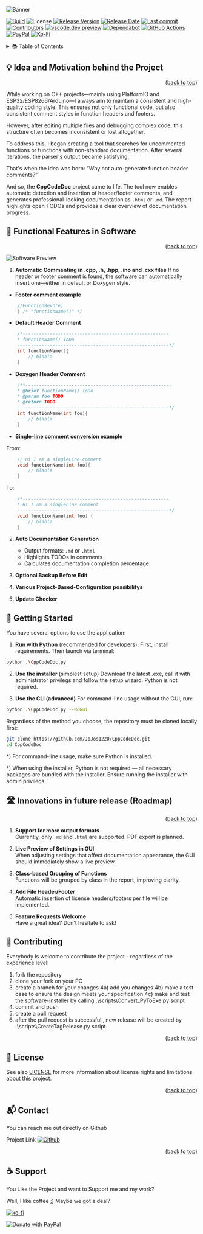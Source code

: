 <a name="readme-top"></a>

![Banner](img/Banner_CppCodeDoc.png)

[![Build][build-shield]][build-url]
![License][license-url]
[![Release Version][realease-shield]][release-url]
[![Release Date][releasedate-shield]][releasedate-url]
[![Last commit][lastcommit-shield]][lastcommit-url]
[![Contributors][contributors-shield]][contributors-url]
[![vscode.dev preview][vscode-dev-shield]][vscode-dev-url]
[![Dependabot][depandbot-shield]][depandbot-url]
[![GitHub Actions][githubactions-shield]][githubactions-url]
[![PayPal][Paypal-shield]][paypal-url]
[![Ko-Fi][Ko-Fi-shield]][Ko-Fi-url]


<!-- TABLE OF CONTENTS -->
<details>
  <summary>📚 Table of Contents</summary>
  <ol>
    <li><a href="#idea-and-motivation-behind-the-project">Idea and Motivation behind the Project</a></li>
    <li><a href="#functional-features-in-software">Functional Features in Software</a></li>
    <li><a href="#getting-started">Getting Started</a></li>
    <li><a href="#innovations-in-future-release-roadmap">Innovations in future release (Roadmap)</a></li>
    <li><a href="#contributing">Contributing</a></li>
    <li><a href="#license">License</a></li>
    <li><a href="#contact">Contact</a></li>
    <li><a href="#support">Support</a></li>
  </ol>
</details>

## 💡 Idea and Motivation behind the Project

<p align="right">(<a href="#readme-top">back to top</a>)</p>

While working on C++ projects—mainly using PlatformIO and ESP32/ESP8266/Arduino—I always aim to maintain a consistent and high-quality coding style.
This ensures not only functional code, but also consistent comment styles in function headers and footers.

However, after editing multiple files and debugging complex code, this structure often becomes inconsistent or lost altogether.

To address this, I began creating a tool that searches for uncommented functions or functions with non-standard documentation. After several iterations, the parser's output became satisfying.

That's when the idea was born: “Why not auto-generate function header comments?”

And so, the **CppCodeDoc** project came to life. The tool now enables automatic detection and insertion of header/footer comments, and generates professional-looking documentation as `.html` or `.md`. The report highlights open TODOs and provides a clear overview of documentation progress.

## 🚀 Functional Features in Software

<p align="right">(<a href="#readme-top">back to top</a>)</p>

![Software Preview](img/Preview_Scaled.gif)

1) **Automatic Commenting in .cpp, .h, .hpp, .ino and .cxx files** If no header or footer comment is found, the software can automatically insert one—either in default or Doxygen style.

- **Footer comment example**
```cpp
    //FunctionBevore;
    } /* "functionName()" */   
```

- **Default Header Comment**

```cpp
    /*------------------------------------------------------
    * functionName() ToDo
    --------------------------------------------------------*/
    int functionName(){
        // blabla
    }
```

- **Doxygen Header Comment**
        
```cpp
    /**------------------------------------------------------
    * @brief functionName() ToDo
    * @param foo TODO
    * @return TODO
    --------------------------------------------------------*/
    int functionName(int foo){
        // blabla
    }
```
- **Single-line comment conversion example**

From: 

```cpp
    // Hi I am a singleLine comment
    void functionName(int foo){
        // blabla
    }
```

To:

```cpp
    /*------------------------------------------------------
    * Hi I am a singleLine comment
    --------------------------------------------------------*/
    void functionName(int foo) {
        // blabla
    }
```       

2) **Auto Documentation Generation**
   - Output formats: `.md` or `.html`
   - Highlights TODOs in comments
   - Calculates documentation completion percentage

3) **Optional Backup Before Edit**

4) **Various Project-Based-Configuration possibilitys**

5) **Update Checker**

## 🧭 Getting Started

You have several options to use the application:

1) **Run with Python** (recommended for developers): First, install requirements. Then launch via terminal:

```bash
python .\CppCodeDoc.py
```

2) **Use the installer** (simplest setup) Download the latest .exe, call it with administrator privilegs and follow the setup wizard. Python is not required.

3) **Use the CLI (advanced)** For command-line usage without the GUI, run:
```bash
python .\CppCodeDoc.py --NoGui
```

Regardless of the method you choose, the repository must be cloned locally first:

```bash
git clone https://github.com/JoJos1220/CppCodeDoc.git
cd CppCodeDoc
```

*) For command-line usage, make sure Python is installed.

*) When using the installer, Python is not required — all necessary packages are bundled with the installer. Ensure running the installer with admin privilegs.


## 🛣️ Innovations in future release (Roadmap)

<p align="right">(<a href="#readme-top">back to top</a>)</p>

1. **Support for more output formats**  
   Currently, only `.md` and `.html` are supported. PDF export is planned.

2. **Live Preview of Settings in GUI**  
   When adjusting settings that affect documentation appearance, the GUI should immediately show a live preview.

3. **Class-based Grouping of Functions**  
   Functions will be grouped by class in the report, improving clarity.

4. **Add File Header/Footer**  
   Automatic insertion of license headers/footers per file will be implemented.

5. **Feature Requests Welcome**  
   Have a great idea? Don’t hesitate to ask!

## 🤝 Contributing

Everybody is welcome to contribute the project - regardless of the experience level!

1) fork the repository
2) clone your fork on your PC
3) create a branch for your changes
4a) add you changes
4b) make a test-case to ensure the design meets your specification
4c) make and test the software-installer by calling .\scripts\Convert_PyToExe.py script
6) commit and push
7) create a pull request
8) after the pull request is successfull, new release will be created by .\scripts\CreateTagRelease.py script.

<p align="right">(<a href="#readme-top">back to top</a>)</p>

## 📄 License

See also [LICENSE](LICENSE.md) for more information about license rights and limitations about this project.

<p align="right">(<a href="#readme-top">back to top</a>)</p>

## 📬 Contact

You can reach me out directly on Github

Project Link [![Github][github-shield]][github-url]

<p align="right">(<a href="#readme-top">back to top</a>)</p>

## ☕ Support

You Like the Project and want to Support me and my work?

Well, I like coffee ;) Maybe we got a deal?

[![ko-fi](https://ko-fi.com/img/githubbutton_sm.svg)][Ko-Fi-url]

[![Donate with PayPal](https://raw.githubusercontent.com/stefan-niedermann/paypal-donate-button/master/paypal-donate-button.png)][paypal-url]


<!-- MARKDOWN LINKS & IMAGES -->
[github-shield]: https://img.shields.io/badge/GitHub-Jojos1220-black?logo=github
[github-url]: https://github.com/JoJos1220/CppCodeDoc
[vscode-dev-shield]: https://img.shields.io/badge/preview%20in-vscode.dev-blue
[vscode-dev-url]: https://open.vscode.dev/JoJos1220/CppCodeDoc

[license-url]:https://img.shields.io/github/license/JoJos1220/CppCodeDoc?style=flat-square
[build-shield]: https://github.com/JoJos1220/CppCodeDoc/actions/workflows/build_App.yml/badge.svg
[build-url]: https://github.com/JoJos1220/CppCodeDoc/actions/workflows/build_App.yml
[contributors-shield]: https://img.shields.io/github/contributors/JoJos1220/CppCodeDoc
[contributors-url]: https://github.com/JoJos1220/CppCodeDoc/graphs/contributors
[realease-shield]: https://img.shields.io/github/release/JoJos1220/CppCodeDoc.svg?style=plastic
[release-url]: https://github.com/JoJos1220/CppCodeDoc/releases/latest
[releasedate-shield]: https://img.shields.io/github/release-date/JoJos1220/CppCodeDoc.svg?style=plastic
[releasedate-url]: https://github.com/JoJos1220/CppCodeDoc/releases/latest/
[lastcommit-shield]: https://img.shields.io/github/last-commit/JoJos1220/CppCodeDoc?style=plastic
[lastcommit-url]: https://github.com/JoJos1220/CppCodeDoc/tree
[depandbot-shield]: https://img.shields.io/badge/dependabot-025E8C?style=for-the-badge&logo=dependabot&logoColor=white
[depandbot-url]:https://github.com/JoJos1220/CppCodeDoc/actions/workflows/dependabot.yml
[githubactions-shield]: https://img.shields.io/badge/github%20actions-%232671E5.svg?style=for-the-badge&logo=githubactions&logoColor=white
[githubactions-url]:https://github.com/JoJos1220/CppCodeDoc/actions
[paypal-shield]: https://img.shields.io/badge/PayPal-00457C?style=for-the-badge&logo=paypal&logoColor=white
[paypal-url]: https://www.paypal.com/donate/?hosted_button_id=8CTAKMUENCF46
[Ko-Fi-shield]: https://img.shields.io/badge/Ko--fi-F16061?style=for-the-badge&logo=ko-fi&logoColor=white
[Ko-Fi-url]: https://ko-fi.com/G2G3OAILE
